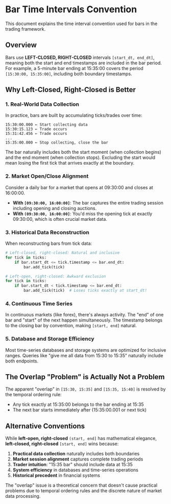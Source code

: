# Bar Time Intervals Convention

This document explains the time interval convention used for bars in the trading framework.

## Overview

Bars use **LEFT-CLOSED, RIGHT-CLOSED** intervals `[start_dt, end_dt]`, meaning both the start and end timestamps are included in the bar period. For example, a 5-minute bar ending at 15:35:00 covers the period `[15:30:00, 15:35:00]`, including both boundary timestamps.

## Why Left-Closed, Right-Closed is Better

### 1. Real-World Data Collection

In practice, bars are built by accumulating ticks/trades over time:

```
15:30:00.000 ← Start collecting data
15:30:15.123 ← Trade occurs
15:31:42.456 ← Trade occurs
...
15:35:00.000 ← Stop collecting, close the bar
```

The bar naturally includes both the start moment (when collection begins) and the end moment (when collection stops). Excluding the start would mean losing the first tick that arrives exactly at the boundary.

### 2. Market Open/Close Alignment

Consider a daily bar for a market that opens at 09:30:00 and closes at 16:00:00.

- **With `[09:30:00, 16:00:00]`**: The bar captures the entire trading session including opening and closing auctions.
- **With `(09:30:00, 16:00:00]`**: You'd miss the opening tick at exactly 09:30:00, which is often crucial market data.

### 3. Historical Data Reconstruction

When reconstructing bars from tick data:

```python
# Left-closed, right-closed: Natural and inclusive
for tick in ticks:
    if bar.start_dt <= tick.timestamp <= bar.end_dt:
        bar.add_tick(tick)

# Left-open, right-closed: Awkward exclusion
for tick in ticks:
    if bar.start_dt < tick.timestamp <= bar.end_dt:
        bar.add_tick(tick)  # Loses ticks exactly at start_dt!
```

### 4. Continuous Time Series

In continuous markets (like forex), there's always activity. The "end" of one bar and "start" of the next happen simultaneously. The timestamp belongs to the closing bar by convention, making `[start, end]` natural.

### 5. Database and Storage Efficiency

Most time-series databases and storage systems are optimized for inclusive ranges. Queries like "give me all data from 15:30 to 15:35" naturally include both endpoints.

## The Overlap "Problem" is Actually Not a Problem

The apparent "overlap" in `[15:30, 15:35]` and `[15:35, 15:40]` is resolved by the temporal ordering rule:

- Any tick exactly at 15:35:00 belongs to the bar ending at 15:35
- The next bar starts immediately after (15:35:00.001 or next tick)

## Alternative Conventions

While **left-open, right-closed** `(start, end]` has mathematical elegance, **left-closed, right-closed** `[start, end]` wins because:

1. **Practical data collection** naturally includes both boundaries
2. **Market session alignment** captures complete trading periods
3. **Trader intuition**: "15:35 bar" should include data at 15:35
4. **System efficiency** in databases and time-series operations
5. **Historical precedent** in financial systems

The "overlap" issue is a theoretical concern that doesn't cause practical problems due to temporal ordering rules and the discrete nature of market data processing.
